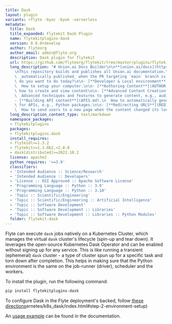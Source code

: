 ```yaml
---
title: Dask
layout: plugin
variants: +flyte -byoc -byok -serverless
metadata:
  title: Dask
  title_expanded: Flytekit Dask Plugin
  name: flytekitplugins-dask
  version: 0.0.0+develop
  author: flyteorg
  author_email: admin@flyte.org
  description: Dask plugin for flytekit
  url: https://github.com/flyteorg/flytekit/tree/master/plugins/flytekit-dask
  long_description: "# Union.ai Docs Builder\n\n**[union.ai/docs](https://union.ai/docs)**\n\
    \nThis repository builds and publishes all Union.ai documentation.\n\nThe site is\
    \ _automatically published_ when the PR targeting `main` branch is merged.\n\nWhat\
    \ do you want to do today?\n\n- [**Developer & Local environment**](DEVELOPER.md).\n\
    \  How to setup your computer.\n\n- [**Authoring Content**](AUTHOR.md).\n  101 of\
    \ how to create and view content\n\n- [**Advanced Content Creation**](SHORTCODES.md).\n\
    \  Advanced techniques and features to generate content, e.g., audio player.\n\n\
    - [**Building API content**](APIS.md).\n  How to automatically generate content\
    \ for APIs, e.g., Python packages.\n\n- [**Redirecting URLS**](REDIRECTS.md).\n\
    \  How to send users to a new page when the content changed its location."
  long_description_content_type: text/markdown
  namespace_packages:
  - flytekitplugins
  packages:
  - flytekitplugins.dask
  install_requires:
  - flyteidl>=1.3.2
  - flytekit>=1.3.0b2,<2.0.0
  - dask[distributed]>=2022.10.2
  license: apache2
  python_requires: '>=3.9'
  classifiers:
  - 'Intended Audience :: Science/Research'
  - 'Intended Audience :: Developers'
  - 'License :: OSI Approved :: Apache Software License'
  - 'Programming Language :: Python :: 3.9'
  - 'Programming Language :: Python :: 3.10'
  - 'Topic :: Scientific/Engineering'
  - 'Topic :: Scientific/Engineering :: Artificial Intelligence'
  - 'Topic :: Software Development'
  - 'Topic :: Software Development :: Libraries'
  - 'Topic :: Software Development :: Libraries :: Python Modules'
  folder: flytekit-dask
---
```



Flyte can execute `dask` jobs natively on a Kubernetes Cluster, which manages the virtual `dask` cluster's lifecycle
(spin-up and tear down). It leverages the open-source Kubernetes Dask Operator and can be enabled without signing up
for any service. This is like running a transient (ephemeral) `dask` cluster - a type of cluster spun up for a specific
task and torn down after completion. This helps in making sure that the Python environment is the same on the job-runner
(driver), scheduler and the workers.

To install the plugin, run the following command:

```bash
pip install flytekitplugins-dask
```

To configure Dask in the Flyte deployment's backed, follow
[these directions](https://docs.flyte.org/en/latest/deployment/plugins/k8s/index.html)ernetes/k8s_dask/index.html#step-2-environment-setup)

An [usage example](https://docs.flyte.org/en/latest/flytesnacks/examples/k8s_dask_plugin/index.html)
can be found in the documentation.
